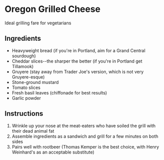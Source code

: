 # Oregon Grilled Cheese

Ideal grilling fare for vegetarians

## Ingredients

* Heavyweight bread (if you're in Portland, aim for a Grand Central sourdough)
* Cheddar slices--the sharper the better (if you're in Portland get Tillamook)
* Gruyere (stay away from Trader Joe's version, which is not very Gruyere-esque)
* Stone-ground mustard
* Tomato slices
* Fresh basil leaves (chiffonade for best results)
* Garlic powder

## Instructions

1. Wrinkle up your nose at the meat-eaters who have soiled the grill with their dead animal fat
2. Assemble ingredients as a sandwich and grill for a few minutes on both sides
3. Pairs well with rootbeer (Thomas Kemper is the best choice, with Henry Weinhard's as an acceptable substitute)
